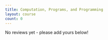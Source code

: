 ```yaml
---
title: Computation, Programs, and Programming
layout: course
count: 0
---
```


No reviews yet - please add yours below!
